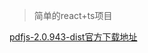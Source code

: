 > 简单的react+ts项目

[pdfjs-2.0.943-dist官方下载地址](https://github.com/mozilla/pdf.js/releases/download/v2.0.943/pdfjs-2.0.943-dist.zip)